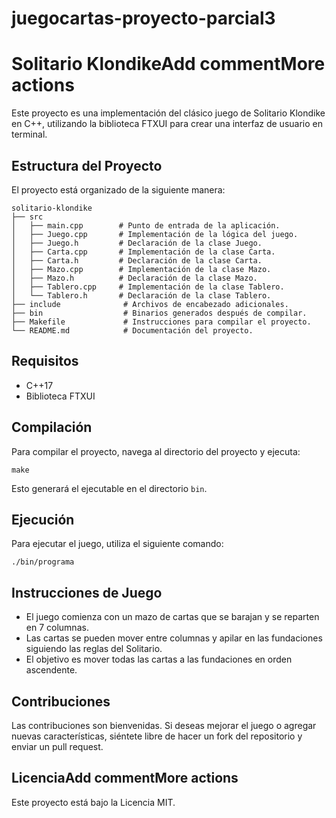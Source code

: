 # juegocartas-proyecto-parcial3
# Solitario KlondikeAdd commentMore actions

Este proyecto es una implementación del clásico juego de Solitario Klondike en C++, utilizando la biblioteca FTXUI para crear una interfaz de usuario en terminal.

## Estructura del Proyecto

El proyecto está organizado de la siguiente manera:

```
solitario-klondike
├── src
│   ├── main.cpp        # Punto de entrada de la aplicación.
│   ├── Juego.cpp       # Implementación de la lógica del juego.
│   ├── Juego.h         # Declaración de la clase Juego.
│   ├── Carta.cpp       # Implementación de la clase Carta.
│   ├── Carta.h         # Declaración de la clase Carta.
│   ├── Mazo.cpp        # Implementación de la clase Mazo.
│   ├── Mazo.h          # Declaración de la clase Mazo.
│   ├── Tablero.cpp     # Implementación de la clase Tablero.
│   └── Tablero.h       # Declaración de la clase Tablero.
├── include              # Archivos de encabezado adicionales.
├── bin                  # Binarios generados después de compilar.
├── Makefile             # Instrucciones para compilar el proyecto.
└── README.md            # Documentación del proyecto.
```

## Requisitos

- C++17
- Biblioteca FTXUI

## Compilación

Para compilar el proyecto, navega al directorio del proyecto y ejecuta:

```
make
```

Esto generará el ejecutable en el directorio `bin`.

## Ejecución

Para ejecutar el juego, utiliza el siguiente comando:

```
./bin/programa
```

## Instrucciones de Juego

- El juego comienza con un mazo de cartas que se barajan y se reparten en 7 columnas.
- Las cartas se pueden mover entre columnas y apilar en las fundaciones siguiendo las reglas del Solitario.
- El objetivo es mover todas las cartas a las fundaciones en orden ascendente.

## Contribuciones

Las contribuciones son bienvenidas. Si deseas mejorar el juego o agregar nuevas características, siéntete libre de hacer un fork del repositorio y enviar un pull request.

## LicenciaAdd commentMore actions

Este proyecto está bajo la Licencia MIT.